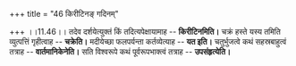 +++
title = "46 किरीटिनङ् गदिनम्"

+++
।।11.46।। तदेव दर्शयेत्युक्तं किं तदित्यपेक्षायामाह -- **किरीटिनमिति।**
चक्रं हस्ते यस्य तमिति व्युत्पत्तिं गृहीत्वाह -- **चक्रेति।** मदीयेच्छा
फलपर्यन्ता कर्तव्येत्याह -- **यत इति।** चतुर्भुजत्वे कथं सहस्रबाहुत्वं
तत्राह -- **वार्तमानिकेनेति।** सति विश्वरूपे कथं पूर्वरूपभाक्त्वं तत्राह
-- **उपसंहृत्येति।**
